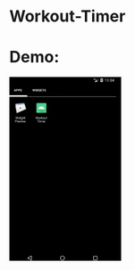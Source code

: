 # Workout-Timer

# Demo:

<img src="https://github.com/Avinash-dev-code/Workout-Timer/blob/master/back.gif" height=330 width=200>
</img>
